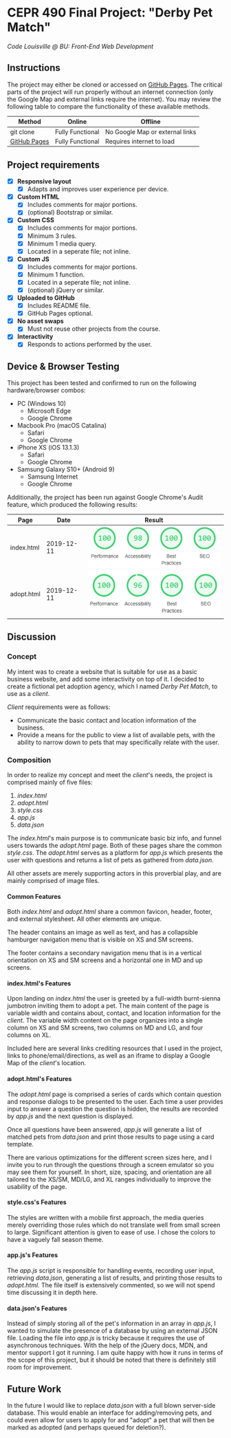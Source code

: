 # CEPR 490 Final Project: "Derby Pet Match"
_Code Louisville @ BU: Front-End Web Development_

## Instructions
The project may either be cloned or accessed on [GitHub Pages](http://aallehoff.github.io/derby-pet-match/). The critical parts of the project will run properly without an internet connection (only the Google Map and external links require the internet). You may review the following table to compare the functionality of these available methods.

Method | Online | Offline
------ | ------ | -------
git clone | Fully Functional | No Google Map or external links
[GitHub Pages](http://aallehoff.github.io/derby-pet-match/) | Fully Functional | Requires internet to load

## Project requirements
- [x] __Responsive layout__
   - [x] Adapts and improves user experience per device.
- [x] __Custom HTML__
    - [x] Includes comments for major portions.
    - [x] (optional) Bootstrap or similar.
- [x] __Custom CSS__
    - [x] Includes comments for major portions.
    - [x] Minimum 3 rules.
    - [x] Minimum 1 media query.
    - [x] Located in a seperate file; not inline.
- [x] __Custom JS__
    - [x] Includes comments for major portions.
    - [x] Minimum 1 function.
    - [x] Located in a seperate file; not inline.
    - [x] (optional) jQuery or similar.
- [x] __Uploaded to GitHub__
    - [x] Includes README file.
    - [x] GitHub Pages optional.
- [x] __No asset swaps__
    - [x] Must not reuse other projects from the course.
- [x] __Interactivity__
    - [x] Responds to actions performed by the user.
    
## Device & Browser Testing
This project has been tested and confirmed to run on the following hardware/browser combos:
* PC (Windows 10)
   * Microsoft Edge
   * Google Chrome
* Macbook Pro (macOS Catalina)
   * Safari
   * Google Chrome
* iPhone XS (iOS 13.1.3)
   * Safari
   * Google Chrome
* Samsung Galaxy S10+ (Android 9)
   * Samsung Internet
   * Google Chrome
   
Additionally, the project has been run against Google Chrome's Audit feature, which produced the following results:

Page | Date | Result
---- | ---- | ------
index.html | 2019-12-11 | ![Performance 100, Accessibility 98, Best Practices 100, SEO 100](https://raw.githubusercontent.com/aallehoff/derby-pet-match/master/img/readme/index-score.PNG)
adopt.html | 2019-12-11 | ![Performance 100, Accessibility 96, Best Practices 100, SEO 100](https://raw.githubusercontent.com/aallehoff/derby-pet-match/master/img/readme/adopt-score.PNG)

   
## Discussion
### Concept
My intent was to create a website that is suitable for use as a basic business website, and add some interactivity on top of it. I decided to create a fictional pet adoption agency, which I named _Derby Pet Match_, to use as a _client_.

_Client_ requirements were as follows:
   * Communicate the basic contact and location information of the business.
   * Provide a means for the public to view a list of available pets, with the ability to narrow down to pets that may specifically relate with the user.
   
### Composition
In order to realize my concept and meet the _client_'s needs, the project is comprised mainly of five files:
   1. _index.html_
   2. _adopt.html_
   3. _style.css_
   3. _app.js_
   4. _data.json_
   
 The _index.html_'s main purpose is to communicate basic biz info, and funnel users towards the _adopt.html_ page. Both of these pages share the common _style.css_. The _adopt.html_ serves as a platform for _app.js_ which presents the user with questions and returns a list of pets as gathered from _data.json_.
 
 All other assets are merely supporting actors in this proverbial play, and are mainly comprised of image files.
 
 #### Common Features
 Both _index.html_ and _adopt.html_ share a common favicon, header, footer, and external stylesheet. All other elements are unique.
 
The header contains an image as well as text, and has a collapsible hamburger navigation menu that is visible on XS and SM screens.

The footer contains a secondary navigation menu that is in a vertical orientation on XS and SM screens and a horizontal one in MD and up screens.
 
 #### index.html's Features
Upon landing on _index.html_ the user is greeted by a full-width burnt-sienna jumbotron inviting them to adopt a pet. The main content of the page is variable width and contains about, contact, and location information for the _client_. The variable width content on the page organizes into a single column on XS and SM screens, two columns on MD and LG, and four columns on XL.

Included here are several links crediting resources that I used in the project, links to phone/email/directions, as well as an iframe to display a Google Map of the _client_'s location.

#### adopt.html's Features
The _adopt.html_ page is comprised a series of cards which contain question and response dialogs to be presented to the user. Each time a user provides input to answer a question the question is hidden, the results are recorded by _app.js_ and the next question is displayed.

Once all questions have been answered, _app.js_ will generate a list of matched pets from _data.json_ and print those results to page using a card template.

There are various optimizations for the different screen sizes here, and I invite you to run through the questions through a screen emulator so you may see them for yourself. In short, size, spacing, and orientation are all tailored to the XS/SM, MD/LG, and XL ranges individually to improve the usability of the page.

#### style.css's Features
The styles are written with a mobile first approach, the media queries merely overriding those rules which do not translate well from small screen to large. Significant attention is given to ease of use. I chose the colors to have a vaguely fall season theme.

#### app.js's Features
The _app.js_ script is responsible for handling events, recording user input, retrieving _data.json_, generating a list of results, and printing those results to _adopt.html_. The file itself is extensively commented, so we will not spend time discussing it in depth here.

#### data.json's Features
Instead of simply storing all of the pet's information in an array in _app.js_, I wanted to simulate the presence of a database by using an external JSON file. Loading the file into _app.js_ is tricky because it requires the use of asynchronous techniques. With the help of the jQuery docs, MDN, and mentor support I got it running. I am quite happy with how it runs in terms of the scope of this project, but it should be noted that there is definitely still room for improvement.

## Future Work
In the future I would like to replace _data.json_ with a full blown server-side database. This would enable an interface for adding/removing pets, and could even allow for users to apply for and "adopt" a pet that will then be marked as adopted (and perhaps queued for deletion?).
